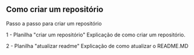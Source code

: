 ## Como criar um repositório
Passo a passo para criar um repositório

1 - Planilha "criar um repositório"
  Explicação de como criar um repositório.
  
2 - Planilha "atualizar readme"
  Explicação de como atualizar o README.MD
  

